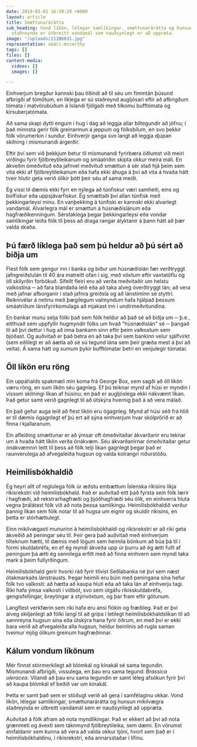 ```yaml
---
date: 2019-03-01 16:39:29 +0000
layout: article
title: Smættunarárátta
sub_heading: Vond líkön, lélegar samlíkingar, smættunarárátta og hunsun mikilvægra
  staðreynda er útbreitt vandamál sem nauðsynlegt er að uppræta.
image: "/uploads/211B6631.jpg"
representative: smári-mccarthy
tags: []
files: []
content-media:
  videos: []
  images: []

---
```

Einhverjum bregður kannski þau tíðindi að til séu um fimmtán þúsund afbrigði af tómötum, en líklega er sú staðreynd augljósari eftir að afbrigðum tómata í matvörubúðum á Íslandi fjölgaði með tilkomu bufftómata og kirsuberjatómata.

Að sama skapi dytti engum í hug í dag að leggja allar bíltegundir að jöfnu; í það minnsta gerir fólk greinarmun á jeppum og fólksbílum, en svo þekkir fólk vörumerkin í sundur. Einhverjir ganga svo langt að leggja djúpan skilning í mismunandi árgerðir.

Eftir því sem við þekkjum betur til mismunandi fyrirbæra öðlumst við meiri virðingu fyrir fjölbreytileikanum og smáatriðin skipta okkur meira máli. En ákveðin ómeðvituð eða jafnvel meðvituð smættun á sér stað hjá þeim sem vita ekki af fjölbreytileikanum eða hafa ekki áhuga á því að vita á hvaða hátt tveir hlutir geta verið ólíkir þótt þeir séu af sama meiði.

Ég vissi til dæmis ekki fyrr en nýlega að túnfiskur væri samheiti, eins og bolfiskur eða uppsjávarfiskur. Ég smættaði því allan túnfisk með þekkingarleysi mínu. En vanþekking á túnfiski er kannski ekki alvarlegt vandamál. Alvarlegra mál er smættun á húsnæðislánum eða hagfræðikenningum. Sérstaklega þegar þekkingarleysi eða vondar samlíkingar leiða fólk til þess að draga rangar ályktanir á þann hátt að þær valda skaða.

## Þú færð líklega það sem þú heldur að þú sért að biðja um

Flest fólk sem gengur inn í banka og biður um húsnæðislán fær verðtryggt jafngreiðslulán til 40 ára matreitt ofan í sig, með vöxtum eftir vaxtatöflu og öll skilyrðin forbökuð. Sífellt fleiri eru að verða meðvitaðir um helstu valkostina ─ að fara blandaða leið eða að taka alveg óverðtryggt lán; að vera með jafnar afborganir í stað jafnra greiðsla og að lánstíminn sé styttri. Reiknivélar á netinu með þægilegum valmyndum hafa hjálpað þessum smáatriðum lánsfyrirkomulags að mjakast inn í undirmeðvitundina.

En bankar munu selja fólki það sem fólk heldur að það sé að biðja um ─ þ.e., eitthvað sem uppfyllir hugmyndir fólks um hvað "húsnæðislán" sé ─ þangað til að því dettur í hug að inna bankann sinn eftir þeim valkostum sem bjóðast. Og auðvitað er það betra en að taka því sem bankinn velur sjálfvirkt (sem eðlilegt er að áætla að sé sú tegund lána sem þeir græða mest á því að veita). Á sama hátt og sumum þykir bufftómatar betri en venjulegir tómatar.

## Öll líkön eru röng

Ein uppáhalds spakmæli mín koma frá George Box, sem sagði að öll líkön væru röng, en sum líkön séu gagnleg. Ef þú teiknar mynd af húsi er myndin í vissum skilningi líkan af húsinu; en það er augljóslega ekki nákvæmt líkan. Það getur samt verið gagnlegt til að útskýra hvernig það á að vera málað.

En það gefur auga leið að flest líkön eru ógagnleg. Mynd af húsi séð frá hlið er til dæmis ógagnlegt ef þú ert að sýna einhverjum hvar skólprörið er að finna í kjallaranum.

Ein afleiðing smættunar er að ýmsar oft ómeðvitaðar ákvarðanir eru teknar um á hvaða hátt líkön verða ónákvæm. Séu ákvarðanirnar ómeðvitaðar getur ónákvæmnin leitt til þess að fólk telji líkan gagnlegt þegar það er raunverulega að afvegaleiða hugsun og valda kolrangri niðurstöðu.

## Heimilisbókhaldið

Ég heyri allt of reglulega fólk úr æðstu embættum Íslenska ríkisins líkja ríkisrekstri við heimilisbókhald. Það er auðvitað eitt það fyrsta sem fólk lærir í hagfræði, að rekstrarhagfræði og þjóðhagfræði séu ólík, en einhverra hluta vegna þrálátast fólk við að nota þessa samlíkingu. Heimilisbókhaldið verður þannig líkan sem fólk notar til að hugsa um eignir og skuldir ríkisins, en þetta er stórhættulegt.

Einn mikilvægasti munurinn á heimilisbókhaldi og ríkisrekstri er að ríki geta ákveðið að peningar séu til. Þeir gera það auðvitað með einhverjum tilteknum hætti, til dæmis með lögum sem heimila bönkum að búa þá til í formi skuldabréfa, en ef ég myndi ákveða upp úr þurru að ég ætti fullt af peningum þá ætti ég sennilega erfitt með að finna einhvern sem myndi taka mark á þeim fullyrðingum.

Heimilisbókhald gerir hvorki ráð fyrir tilvist Seðlabanka né því sem næst ótakmarkaðs lánstrausts. Þegar heimili eru búin með peningana sína hefur fólk tvo valkosti: að hætta að kaupa hluti eða að taka lán af einhverju tagi. Ríki hafa ýmsa valkosti í viðbót, svo sem útgáfu ríkisskuldabréfa, gengisfellingar, breytingar á stýrivöxtum, og þar fram eftir götunum.

Langflest verkfærin sem ríki hafa eru ansi flókin og fræðileg. Það er því alveg skiljanlegt að fólki langi til að grípa í letilegt heimilisbókhaldslíkan til að sannreyna hugsun sína eða útskýra hana fyrir öðrum, en með því er ekki bara verið að afvegaleiða alla hugsun, heldur beinlínis að rugla saman tveimur mjög ólíkum greinum hagfræðinnar.

## Kálum vondum líkönum

Mér finnst stórmerkilegt að blómkál og kínakál sé sama tegundin. Mismunandi afbrigði, vissulega, en þau eru sama tegund: _Brassica oleracea_. Vitandi að þau eru sama tegundin er samt léleg afsökun fyrir því að kaupa blómkál ef beðið var um kínakál.

Þetta er samt það sem er stöðugt verið að gera í samfélaginu okkar. Vond líkön, lélegar samlíkingar, smættunarárátta og hunsun mikilvægra staðreynda er útbreitt vandamál sem er nauðsynlegt að uppræta.

Auðvitað á fólk áfram að nota myndlíkingar. Það er ekkert að því að nota grænmeti og ávexti sem táknmynd fjölbreytileika, sem dæmi. En vörumst einfaldanir sem kunna að vera að valda okkur tjóni, hvort sem það er í heimilisbókhaldinu, í ríkisrekstri, eða annarsstaðar í lífinu.